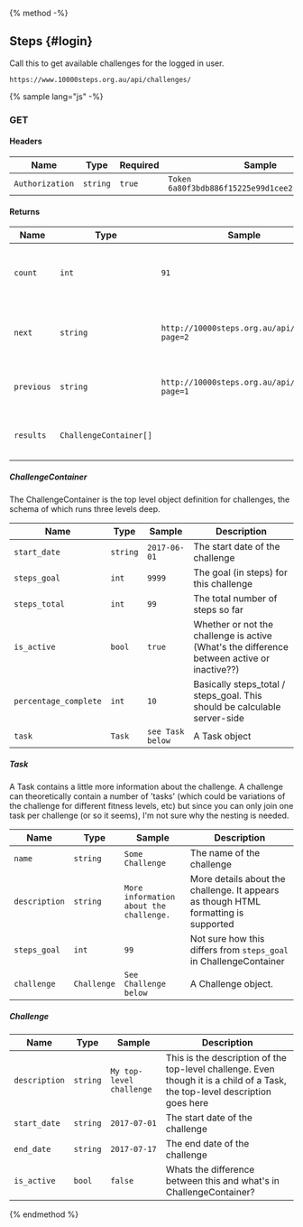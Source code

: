 {% method -%}
## Steps {#login}

Call this to get available challenges for the logged in user.
```
https://www.10000steps.org.au/api/challenges/
```

{% sample lang="js" -%}

### GET ###
#### Headers ####
| Name | Type | Required | Sample |
| -- | -- | -- | -- |
| `Authorization` | `string` | `true` | `Token 6a80f3bdb886f15225e99d1cee2c0bce4a6d60d9` |

#### Returns ####
| Name | Type | Sample | Description |
| --   | --   | --     | --          |
| `count` | `int` | `91` | The number of challenges available for this user |
| `next`  | `string` | `http://10000steps.org.au/api/steps/?page=2` | A URL to the next page of challenges for this user |
| `previous` | `string` | `http://10000steps.org.au/api/steps/?page=1` | A URL to the previous page |
| `results` | `ChallengeContainer[]` |  | A list of challenges records for this user |

##### ChallengeContainer #####

The ChallengeContainer is the top level object definition for challenges, the schema of which runs three levels deep.

| Name | Type | Sample | Description |
| --   | --   | --     | --          |
| `start_date` | `string` | `2017-06-01` | The start date of the challenge |
| `steps_goal` | `int` | `9999` | The goal (in steps) for this challenge |
| `steps_total` | `int` | `99` | The total number of steps so far |
| `is_active` | `bool` | `true` | Whether or not the challenge is active (What's the difference between active or inactive??) |
| `percentage_complete` | `int` | `10` | Basically steps_total / steps_goal. This should be calculable server-side |
| `task` | `Task` | `see Task below` | A Task object |

##### Task #####

A Task contains a little more information about the challenge. A challenge can theoretically contain a number of 'tasks'
(which could be variations of the challenge for different fitness levels, etc) but since you can only join one task per challenge
(or so it seems), I'm not sure why the nesting is needed.

| Name | Type | Sample | Description |
| --   | --   | --     | --          |
| `name` | `string` | `Some Challenge` | The name of the challenge |
| `description` | `string` | `More information about the challenge.` | More details about the challenge. It appears as though HTML formatting is supported |
| `steps_goal` | `int` | `99` | Not sure how this differs from `steps_goal` in ChallengeContainer |
| `challenge` | `Challenge` | `See Challenge below` | A Challenge object. |

##### Challenge #####
| Name | Type | Sample | Description |
| --   | --   | --     | --          |
| `description` | `string` | `My top-level challenge` | This is the description of the top-level challenge. Even though it is a child of a Task, the top-level description goes here |
| `start_date` | `string` | `2017-07-01` | The start date of the challenge |
| `end_date` | `string` | `2017-07-17` | The end date of the challenge |
| `is_active` | `bool` | `false` | Whats the difference between this and what's in ChallengeContainer? |

{% endmethod %}
